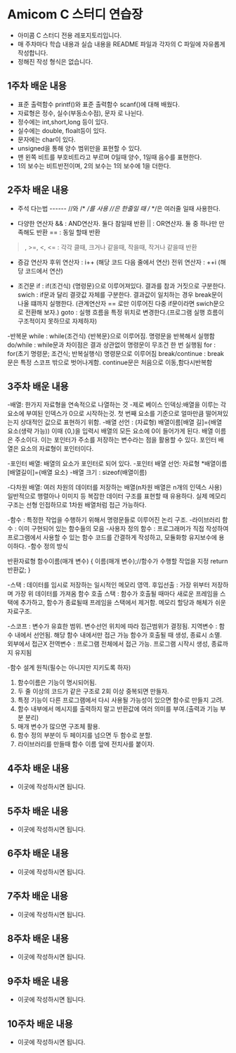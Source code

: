 # Amicom C 스터디 연습장

- 아미콤 C 스터디 전용 레포지토리입니다.
- 매 주차마다 학습 내용과 실습 내용을 README 파일과 각자의 C 파일에 자유롭게 작성합니다.
- 정해진 작성 형식은 없습니다.

## 1주차 배운 내용
- 표준 출력함수 printf()와 표준 출력함수 scanf()에 대해 배웠다.
- 자료형은 정수, 실수(부동소수점), 문자 로 나뉜다.
- 정수에는 int,short,long 등이 있다.
- 실수에는 double, floalt등이 있다.
- 문자에는 char이 있다.
- unsigned을 통해 양수 범위만을 표현할 수 있다.
- 맨 왼쪽 비트를 부호비트라고 부르며 0일때 양수, 1일때 음수를 표현한다.
- 1의 보수는 비트반전이며, 2의 보수는 1의 보수에 1을 더한다.

## 2주차 배운 내용
- 주석 다는법 ------ //와 /* */를 사용 //은 한줄일 때 /* */은 여러줄 일때 사용한다.

- 다양한 연산자
&& : AND연산자. 둘다 참일때 반환
|| : OR연산자. 둘 중 하나만 만족해도 반환
== : 동일 할때 반환
>, >=, <, <= : 각각 클때, 크거나 같을때, 작을때, 작거나 같을때 반환

- 증감 연산자
후위 연산자 : i++ (해당 코드 다음 줄에서 연산)
전위 연산자 : ++i (해당 코드에서 연산)

- 조건문
if : if(조건식) {명령문}으로 이루어져있다. 결과를 참과 거짓으로 구분한다.
swich : if문과 달리 결괏값 자체를 구분한다. 결과값이 일치하는 경우 break문이 나올 떄까지 실행한다.
(관계연산자 == 로만 이루어진 다중 if문이라면 swich문으로 전환해 보자.)
goto : 실행 흐름을 특정 위치로 변경한다.(프로그램 실행 흐름이 구조적이지 못하므로 자제하자)

-반복문
while : while(조건식) {반복문}으로 이루어짐. 명령문을 반복해서 실행함
do/while : while문과 차이점은 결과 상관없이 명령문이 무조건 한 번 실행됨
for : for(초기 명령문; 조건식; 반복실행식) 명령문으로 이루어짐
break/continue : break문은 특정 스코프 밖으로 벗어나게함. continue문은 처음으로 이동,함다시반복함

## 3주차 배운 내용
-배열: 한가지 자료형을 연속적으로 나열하는 것
-제로 베이스 인덱싱:배열을 이루는 각 요소에 부여된 인덱스가 0으로 시작하는것.
 첫 번째 요소를 기준으로 얼마만큼 떨어져있는지 상대적인 값으로 표현하기 위함.
-배열 선언 : (자료형) 배열이름[배열 길]={배열 요소(생략 가능))
 이때 {0,)을 입력시 배열의 모든 요소에 0이 들어가게 된다.
 배열 이름은 주소이다. 이는 포인터가 주소를 저장하는 변수라는 점을 활용할 수 있다.
 포인터 배열은 요소의 자료형이 포인터이다.

-포인터 배열: 배열의 요소가 포인터로 되어 있다.
-포인터 배열 선언: 자료형 *배열이름[배열길이]={배열 요소}
-배열 크기 : sizeof(배열이름)

-다차원 배열: 여러 차원의 데이터를 저장하는 배열(n차원 배열은 n개의 인덱스 사용)
 일반적으로 행렬아나 이미지 등 복잡한 데이터 구조를 표현할 때 유용하다.
 실제 메모리 구조는 선형 인접하므로 1차원 배열처럼 접근 가능하다.

-함수 : 특정한 작업을 수행하기 위해서 명령문들로 이루어진 논리 구조.
-라이브러리 함수 : 이미 구현되어 있는 함수들의 모음
-사용자 정의 함수 : 프로그래머가 직접 작성하여 프로그램에서 사용할 수 있는 함수
 코드를 간결하게 작성하고, 모듈화항 유지보수에 용이하다.
 -함수 정의 방식
 
반환자료형 함수이름(매개 변수)
{
  이름(매개 변수);//함수가 수행할 작업을 지정
  return 반환값;
}
 
-스택 : 데이터를 임시로 저장하는 일시적인 메모리 영역. 
 후입선출 : 가장 위부터 저장하며 가장 위 데이터를 가져옴
 함수 호출 스택 : 함수가 호출될 때마다 새로운 프레임을 스택에 추가하고, 
 함수가 종료될때 프레임을 스택에서 제거함.
 메모리 할당과 해체가 쉬운 자료구조.

-스코프 : 변수가 유효한 범위. 변수선언 위치에 따라 접근범위가 결정됨.
 지역변수 : 함수 내에서 선언됨. 해당 함수 내에서만 접근 가능
            함수가 호출될 때 생성, 종료시 소멸. 외부에서 접근X
 전역변수 : 프로그램 전체에서 접근 가능.
            프로그램 시작시 생성, 종료까지 유지됨

-함수 설계 원칙(필수는 아니지만 지키도록 하자)
1. 함수이름은 기능이 명시되어됨.
2. 두 줄 이상의 코드가 같은 구조로 2회 이상 중복되면 만들자.
3. 특정 기능이 다른 프로그램에서 다시 사용될 가능성이 있으면 함수로 만들지 고려.
4. 함수 내부에서 메시지를 출력하지 말고 반환값에 여러 의미를 부여.(출력과 기능 부분 분리)
5. 매개 변수가 많으면 구조체 활용.
6. 함수 정의 부분이 두 페이지를 넘으면 두 함수로 분할.
7. 라이브러리를 만들때 함수 이름 앞에 전치사를 붙이자.
 
## 4주차 배운 내용
- 이곳에 작성하시면 됩니다.

## 5주차 배운 내용
- 이곳에 작성하시면 됩니다.

## 6주차 배운 내용
- 이곳에 작성하시면 됩니다.

## 7주차 배운 내용
- 이곳에 작성하시면 됩니다.

## 8주차 배운 내용
- 이곳에 작성하시면 됩니다.

## 9주차 배운 내용
- 이곳에 작성하시면 됩니다.

## 10주차 배운 내용
- 이곳에 작성하시면 됩니다.
